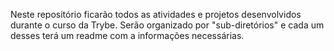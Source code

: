 Neste repositório ficarão todos as atividades e projetos desenvolvidos durante o curso da Trybe. Serão organizado por "sub-diretórios" e cada um desses terá um readme com a informações necessárias.

